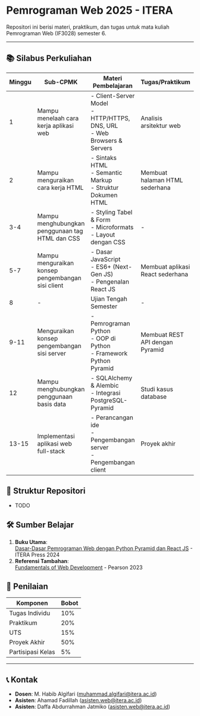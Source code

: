 # Pemrograman Web 2025 - ITERA

Repositori ini berisi materi, praktikum, dan tugas untuk mata kuliah Pemrograman Web (IF3028) semester 6.

---

## 📚 Silabus Perkuliahan

| Minggu | Sub-CPMK | Materi Pembelajaran | Tugas/Praktikum | Penilaian | Sumber Belajar |
|--------|----------|----------------------|-----------------|-----------|----------------|
| 1 | Mampu menelaah cara kerja aplikasi web | - Client-Server Model<br>- HTTP/HTTPS, DNS, URL<br>- Web Browsers & Servers | Analisis arsitektur web | Individu 1 (2%) | Buku 1 Bab 1<br>Slide Minggu 1 |
| 2 | Mampu menguraikan cara kerja HTML | - Sintaks HTML<br>- Semantic Markup<br>- Struktur Dokumen HTML | Membuat halaman HTML sederhana | Individu 2 (3%) | Buku 1 Bab 2<br>Slide Minggu 2 |
| 3-4 | Mampu menghubungkan penggunaan tag HTML dan CSS | - Styling Tabel & Form<br>- Microformats<br>- Layout dengan CSS | - | UTS Analisis Desain Web (10%) | Buku 1 Bab 3<br>Slide Minggu 3-4 |
| 5-7 | Mampu menguraikan konsep pengembangan sisi client | - Dasar JavaScript<br>- ES6+ (Next-Gen JS)<br>- Pengenalan React JS | Membuat aplikasi React sederhana | Praktikum (10%) | Buku 1 Bab 4-5<br>Slide Minggu 5-7 |
| 8 | - | Ujian Tengah Semester | - | UTS (15%) | - |
| 9-11 | Menguraikan konsep pengembangan sisi server | - Pemrograman Python<br>- OOP di Python<br>- Framework Python Pyramid | Membuat REST API dengan Pyramid | Praktikum (10%) | Buku 1 Bab 6-7<br>Slide Minggu 9-11 |
| 12 | Mampu menghubungkan penggunaan basis data | - SQLAlchemy & Alembic<br>- Integrasi PostgreSQL-Pyramid | Studi kasus database | Individu 3 (5%) | Buku 1 Bab 8<br>Slide Minggu 12 |
| 13-15 | Implementasi aplikasi web full-stack | - Perancangan ide<br>- Pengembangan server<br>- Pengembangan client | Proyek akhir | Presentasi & demo proyek (50%) | Buku 1 Bab 9<br>Template Proyek |

## 📂 Struktur Repositori

- TODO

## 🛠️ Sumber Belajar
1. **Buku Utama**:  
   [Dasar-Dasar Pemrograman Web dengan Python Pyramid dan React JS](https://press.itera.ac.id/dasar-dasar-pemrograman-web-dengan-kerangka-kerja-python-pyramid-dan-react-js/) - ITERA Press 2024  
2. **Referensi Tambahan**:  
   [Fundamentals of Web Development](https://www.pearson.com/en-us/subject-catalog/p/fundamentals-of-web-development/P200000003214/9780136792857) - Pearson 2023   

## 📝 Penilaian
| Komponen          | Bobot |
|--------------------|-------|
| Tugas Individu     | 10%   |
| Praktikum          | 20%   |
| UTS                | 15%   |
| Proyek Akhir       | 50%   |
| Partisipasi Kelas  | 5%    |

---

## 📞 Kontak
- **Dosen**: M. Habib Algifari (muhammad.algifari@itera.ac.id)  
- **Asisten**: Ahamad Fadillah (asisten.web@itera.ac.id)  
- **Asisten**: Daffa Abdurrahman Jatmiko (asisten.web@itera.ac.id)  
